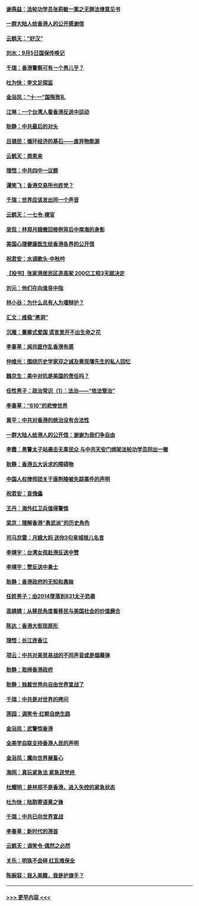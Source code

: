 #### [谢燕益：法轮功学员张莉敏一案之无罪法律意见书](../pages/nsc993/n11517600.md?t=09130522) 
#### [一群大陆人给香港人的公开感谢信](../pages/nsc993/n11514797.md?t=09130522) 
#### [云鹤天：“好汉”](../pages/nsc993/n11513536.md?t=09130522) 
#### [刘水：9月5日国保传唤记](../pages/nsc993/n11513460.md?t=09130522) 
#### [千瑞：香港警察可有一个男儿乎？](../pages/nsc993/n11513109.md?t=09130522) 
#### [吐为快：李文足探监](../pages/nsc993/n11509622.md?t=09130522) 
#### [金浴凤：“十‧一”国殇贺礼](../pages/nsc993/n11509593.md?t=09130522) 
#### [江琳：一个台湾人看香港反送中运动](../pages/nsc993/n11509211.md?t=09130522) 
#### [耿静：中共最后的对头](../pages/nsc993/n11508308.md?t=09130522) 
#### [吕锡民：循环经济的基石——废弃物能源](../pages/nsc993/n11508212.md?t=09130522) 
#### [云鹤天：周恩来](../pages/nsc993/n11508055.md?t=09130522) 
#### [理悟：中共四中一议题](../pages/nsc993/n11507782.md?t=09130522) 
#### [谭笑飞：香港交易所也姓党？](../pages/nsc993/n11507753.md?t=09130522) 
#### [千瑞：世界应该发出同一个声音](../pages/nsc993/n11507290.md?t=09130522) 
#### [云鹤天：一七令‧裸官](../pages/nsc993/n11507177.md?t=09130522) 
#### [吴侃：林郑月娥撤回修例背后中南海的身影](../pages/nsc993/n11506876.md?t=09130522) 
#### [美国心理健康医生给香港各界的公开信](../pages/nsc993/n11506809.md?t=09130522) 
#### [祝君安：水调歌头‧中秋吟](../pages/nsc993/n11506758.md?t=09130522) 
#### [【投书】张家港居民区造高架 200亿工程3天就决定](../pages/nsc993/n11506682.md?t=09130522) 
#### [刘元：他们在向谁竖中指](../pages/nsc993/n11505384.md?t=09130522) 
#### [林小谷：为什么总有人为墙辩护？](../pages/nsc993/n11505226.md?t=09130522) 
#### [汇文：维稳“黑洞”](../pages/nsc993/n11504347.md?t=09130522) 
#### [沉雁：董卿式爱国 谎言里开不出生命之花](../pages/nsc993/n11503215.md?t=09130522) 
#### [李春草：闻共匪作乱香港有感](../pages/nsc993/n11503072.md?t=09130522) 
#### [仲维光：围绕历史学家邓之诚及黄现璠先生的私人回忆](../pages/nsc993/n11501330.md?t=09130522) 
#### [魏京生：美中对抗是美国的责任吗？](../pages/nsc993/n11500723.md?t=09130522) 
#### [任性男子：政治常识（1）：法治——“依法管治”](../pages/nsc993/n11500791.md?t=09130522) 
#### [李春草：“610”的悲惨世界](../pages/nsc993/n11501141.md?t=09130522) 
#### [黄平：中共对香港的统治没有合法性](../pages/nsc993/n11499473.md?t=09130522) 
#### [一群大陆人给港人的公开信：谢谢为我们争自由](../pages/nsc993/n11500402.md?t=09130522) 
#### [李霞：黑警太子站袭击无辜民众 与中共天安门绑架法轮功学员同出一辙](../pages/nsc993/n11499805.md?t=09130522) 
#### [耿静：香港五大诉求的障碍物](../pages/nsc993/n11497578.md?t=09130522) 
#### [中国人权律师团关于唐荆陵被失踪事件的声明](../pages/nsc993/n11500014.md?t=09130522) 
#### [祝君安：哀傀儡](../pages/nsc993/n11499776.md?t=09130522) 
#### [王丹：海外红卫兵值得警惕](../pages/nsc993/n11498138.md?t=09130522) 
#### [梁京：理解香港“勇武派”的历史角色](../pages/nsc993/n11498006.md?t=09130522) 
#### [司马京雷：月娥大妈  送你3句皇城根儿名言](../pages/nsc993/n11497885.md?t=09130522) 
#### [李靖宇：台湾女孩赴港反送中赞](../pages/nsc993/n11497721.md?t=09130522) 
#### [李靖宇：赞反送中勇士](../pages/nsc993/n11497452.md?t=09130522) 
#### [耿静：香港政府的无知和愚昧](../pages/nsc993/n11494238.md?t=09130522) 
#### [任姓男子：由2014堕落到831太子恐袭](../pages/nsc993/n11496683.md?t=09130522) 
#### [高婧婧：从移民角度看移民与美国社会的价值磨合](../pages/nsc993/n11495757.md?t=09130522) 
#### [陈达：香港大街现原形 ](../pages/nsc993/n11495441.md?t=09130522) 
#### [理悟：长江连香江](../pages/nsc993/n11495377.md?t=09130522) 
#### [项云：中共对美贸易战的不同声音或是烟幕弹](../pages/nsc993/n11494929.md?t=09130522) 
#### [耿静：取缔香港政府](../pages/nsc993/n11494218.md?t=09130522) 
#### [耿静：独裁世界向自由世界宣战了](../pages/nsc993/n11494190.md?t=09130522) 
#### [千瑞：中共是对世界的拷问](../pages/nsc993/n11493021.md?t=09130522) 
#### [莲园：调笑令‧红朝自绝生路](../pages/nsc993/n11493011.md?t=09130522) 
#### [金浴凤：武警惊香港](../pages/nsc993/n11492994.md?t=09130522) 
#### [全美学自联支持香港人民的声明](../pages/nsc993/n11492630.md?t=09130522) 
#### [金浴凤：魔向世界展畜心](../pages/nsc993/n11492599.md?t=09130522) 
#### [海网：真玩紧急法 紧急送党终 ](../pages/nsc993/n11492535.md?t=09130522) 
#### [杜耀明：是林郑不是香港，进入失控的紧急状态](../pages/nsc993/n11491420.md?t=09130522) 
#### [吐为快：陆胞寄语黄之锋](../pages/nsc993/n11491117.md?t=09130522) 
#### [千瑞：中共已向世界宣战](../pages/nsc993/n11490123.md?t=09130522) 
#### [李春草：新时代的港首](../pages/nsc993/n11489864.md?t=09130522) 
#### [云鹤天：调笑令·偶然之必然](../pages/nsc993/n11489701.md?t=09130522) 
#### [关乐：明珠不会碎 红瓦难保全](../pages/nsc993/n11489647.md?t=09130522) 
#### [陈婉容：我入美籍，我是护旗手？](../pages/nsc993/n11487908.md?t=09130522) 

----
#### [ >>> 更早内容 <<< ](../indexes/nsc993-earlier.md)
